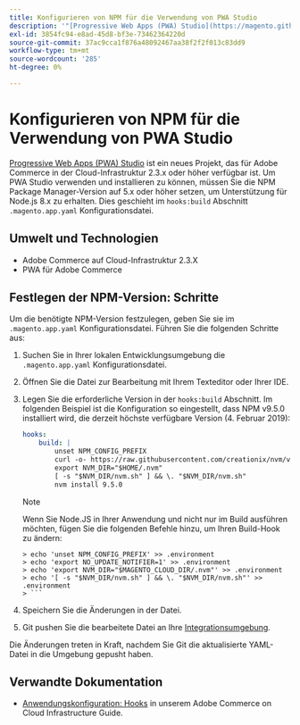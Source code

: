 ```yaml
---
title: Konfigurieren von NPM für die Verwendung von PWA Studio
description: '"[Progressive Web Apps (PWA) Studio](https://magento.github.io/pwa-studio/) ist ein neues Projekt, das für Adobe Commerce in der Cloud-Infrastruktur 2.3.x oder höher verfügbar ist. Um PWA Studio verwenden und installieren zu können, müssen Sie die NPM Package Manager-Version auf 5.x oder höher setzen, um Unterstützung für Node.js 8.x zu erhalten. Dies geschieht im Abschnitt "hooks:build"der Konfigurationsdatei ".magento.app.yaml".'
exl-id: 3854fc94-e8ad-45d8-bf3e-73462364220d
source-git-commit: 37ac9cca1f876a48092467aa38f2f2f013c83dd9
workflow-type: tm+mt
source-wordcount: '285'
ht-degree: 0%

---
```


# Konfigurieren von NPM für die Verwendung von PWA Studio

[Progressive Web Apps (PWA) Studio](https://magento.github.io/pwa-studio/) ist ein neues Projekt, das für Adobe Commerce in der Cloud-Infrastruktur 2.3.x oder höher verfügbar ist. Um PWA Studio verwenden und installieren zu können, müssen Sie die NPM Package Manager-Version auf 5.x oder höher setzen, um Unterstützung für Node.js 8.x zu erhalten. Dies geschieht im `hooks:build` Abschnitt `.magento.app.yaml` Konfigurationsdatei.

## Umwelt und Technologien

* Adobe Commerce auf Cloud-Infrastruktur 2.3.X
* PWA für Adobe Commerce

## Festlegen der NPM-Version: Schritte

Um die benötigte NPM-Version festzulegen, geben Sie sie im `.magento.app.yaml` Konfigurationsdatei. Führen Sie die folgenden Schritte aus:

1. Suchen Sie in Ihrer lokalen Entwicklungsumgebung die `.magento.app.yaml` Konfigurationsdatei.
1. Öffnen Sie die Datei zur Bearbeitung mit Ihrem Texteditor oder Ihrer IDE.
1. Legen Sie die erforderliche Version in der `hooks:build` Abschnitt. Im folgenden Beispiel ist die Konfiguration so eingestellt, dass NPM v9.5.0 installiert wird, die derzeit höchste verfügbare Version (4. Februar 2019):

   ```yaml
   hooks:
       build: |
           unset NPM_CONFIG_PREFIX
           curl -o- https://raw.githubusercontent.com/creationix/nvm/v0.33.8/install.sh | bash
           export NVM_DIR="$HOME/.nvm"
           [ -s "$NVM_DIR/nvm.sh" ] && \. "$NVM_DIR/nvm.sh"
           nvm install 9.5.0
   ```

   >[!NOTE]
   >
   >Wenn Sie Node.JS in Ihrer Anwendung und nicht nur im Build ausführen möchten, fügen Sie die folgenden Befehle hinzu, um Ihren Build-Hook zu ändern:
   > 
   ```
   > echo 'unset NPM_CONFIG_PREFIX' >> .environment
   > echo 'export NO_UPDATE_NOTIFIER=1' >> .environment
   > echo 'export NVM_DIR="$MAGENTO_CLOUD_DIR/.nvm"' >> .environment
   > echo '[ -s "$NVM_DIR/nvm.sh" ] && \. "$NVM_DIR/nvm.sh"' >> .environment
   > ```

1. Speichern Sie die Änderungen in der Datei.
1. Git pushen Sie die bearbeitete Datei an Ihre [Integrationsumgebung](/help/announcements/adobe-commerce-announcements/integration-environment-enhancement-request-pro-and-starter.md).

Die Änderungen treten in Kraft, nachdem Sie Git die aktualisierte YAML-Datei in die Umgebung gepusht haben.

## Verwandte Dokumentation

* [Anwendungskonfiguration: Hooks](https://experienceleague.adobe.com/docs/commerce-cloud-service/user-guide/configure/app/properties/hooks-property.html) in unserem Adobe Commerce on Cloud Infrastructure Guide.

